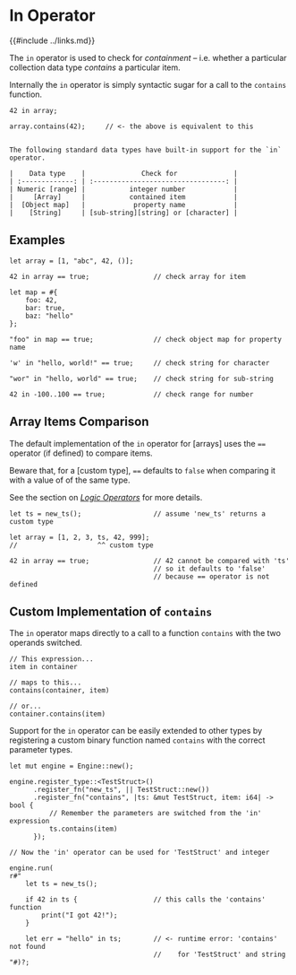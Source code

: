 In Operator
===========

{{#include ../links.md}}


The `in` operator is used to check for _containment_ &ndash; i.e. whether a particular collection
data type _contains_ a particular item.

Internally the `in` operator is simply syntactic sugar for a call to the `contains` function.

```rust,no_run
42 in array;

array.contains(42);     // <- the above is equivalent to this
```


```admonish info "Built-in support"

The following standard data types have built-in support for the `in` operator.

|    Data type    |              Check for              |
| :-------------: | :---------------------------------: |
| Numeric [range] |           integer number            |
|     [Array]     |           contained item            |
|  [Object map]   |            property name            |
|    [String]     | [sub-string][string] or [character] |
```


Examples
--------

```rust,no_run
let array = [1, "abc", 42, ()];

42 in array == true;                // check array for item

let map = #{
    foo: 42,
    bar: true,
    baz: "hello"
};

"foo" in map == true;               // check object map for property name

'w' in "hello, world!" == true;     // check string for character

"wor" in "hello, world" == true;    // check string for sub-string

42 in -100..100 == true;            // check range for number
```


Array Items Comparison
----------------------

The default implementation of the `in` operator for [arrays] uses the `==` operator (if defined)
to compare items.

Beware that, for a [custom type], `==` defaults to `false` when comparing it with a value of of the
same type.

See the section on [_Logic Operators_](logic.md) for more details.

```rust,no_run
let ts = new_ts();                  // assume 'new_ts' returns a custom type

let array = [1, 2, 3, ts, 42, 999];
//                    ^^ custom type

42 in array == true;                // 42 cannot be compared with 'ts'
                                    // so it defaults to 'false'
                                    // because == operator is not defined
```


Custom Implementation of `contains`
----------------------------------

The `in` operator maps directly to a call to a function `contains` with the two operands switched.

```rust,no_run
// This expression...
item in container

// maps to this...
contains(container, item)

// or...
container.contains(item)
```

Support for the `in` operator can be easily extended to other types by registering a custom binary
function named `contains` with the correct parameter types.

```rust,no_run
let mut engine = Engine::new();

engine.register_type::<TestStruct>()
      .register_fn("new_ts", || TestStruct::new())
      .register_fn("contains", |ts: &mut TestStruct, item: i64| -> bool {
          // Remember the parameters are switched from the 'in' expression
          ts.contains(item)
      });

// Now the 'in' operator can be used for 'TestStruct' and integer

engine.run(
r#"
    let ts = new_ts();

    if 42 in ts {                   // this calls the 'contains' function
        print("I got 42!");
    }

    let err = "hello" in ts;        // <- runtime error: 'contains' not found
                                    //    for 'TestStruct' and string
"#)?;
```
